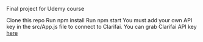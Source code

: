 Final project for Udemy course

Clone this repo
Run npm install
Run npm start
You must add your own API key in the src/App.js file to connect to Clarifai.
You can grab Clarifai API key [here](https://www.clarifai.com/)
